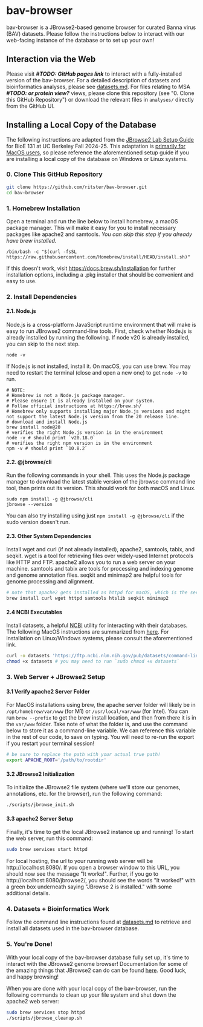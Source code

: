 # bav-browser

bav-browser is a JBrowse2-based genome browser for curated Banna virus (BAV) datasets. Please follow the instructions below to interact with our web-facing instance of the database or to set up your own!

## Interaction via the Web

Please visit ***#TODO: GitHub pages link*** to interact with a fully-installed version of the bav-browser. For a detailed description of datasets and bioinformatics analyses, please see [datasets.md](https://github.com/ritster/bav-browser/blob/main/datasets.md). For files relating to MSA ***#TODO: or protein view?*** views, please clone this repository (see "0. Clone this GitHub Repository") or download the relevant files in `analyses/` directly from the GitHub UI.

## Installing a Local Copy of the Database

The following instructions are adapted from the [JBrowse2 Lab Setup Guide](https://github.com/bioe131/lab_8_fa24/blob/main/README.md) for BioE 131 at UC Berkeley Fall 2024-25. This adaptation is <ins>primarily for MacOS users</ins>, so please reference the aforementioned setup guide if you are installing a local copy of the database on Windows or Linux systems.

### 0. Clone This GitHub Repository

```bash
git clone https://github.com/ritster/bav-browser.git
cd bav-browser
```


### 1. Homebrew Installation

Open a terminal and run the line below to install homebrew, a macOS package manager. This will make it easy for you to install necessary packages like apache2 and samtools. _You can skip this step if you already have brew installed._

```
/bin/bash -c "$(curl -fsSL https://raw.githubusercontent.com/Homebrew/install/HEAD/install.sh)"
```
If this doesn't work, visit https://docs.brew.sh/Installation for further installation options, including a .pkg installer that should be convenient and easy to use.

### 2. Install Dependencies

#### 2.1. Node.js

Node.js is a cross-platform JavaScript runtime environment that will make is easy to run JBrowse2 command-line tools. First, check whether Node.js is already installed by running the following. If node v20 is already installed, you can skip to the next step.

```
node -v
```

If Node.js is not installed, install it. On macOS, you can use brew. You may need to restart the terminal (close and open a new one) to get `node -v` to run.

```
# NOTE:
# Homebrew is not a Node.js package manager.
# Please ensure it is already installed on your system.
# Follow official instructions at https://brew.sh/
# Homebrew only supports installing major Node.js versions and might not support the latest Node.js version from the 20 release line.
# download and install Node.js
brew install node@20
# verifies the right Node.js version is in the environment
node -v # should print `v20.18.0`
# verifies the right npm version is in the environment
npm -v # should print `10.8.2`
```

#### 2.2. @jbrowse/cli

Run the following commands in your shell. This uses the Node.js package manager to download the latest stable version of the jbrowse command line tool, then prints out its version. This should work for both macOS and Linux.

```
sudo npm install -g @jbrowse/cli
jbrowse --version
```

You can also try installing using just `npm install -g @jbrowse/cli` if the sudo version doesn't run. 

#### 2.3. Other System Dependencies

Install wget and curl (if not already installed), apache2, samtools, tabix, and seqkit. wget is a tool for retrieving files over widely-used Internet protocols like HTTP and FTP. apache2 allows you to run a web server on your machine. samtools and tabix are tools for processing and indexing genome and genome annotation files. seqkit and minimap2 are helpful tools for genome processing and alignment.

```bash
# note that apache2 gets installed as httpd for macOS, which is the service you will launch later
brew install curl wget httpd samtools htslib seqkit minimap2
```

#### 2.4 NCBI Executables

Install datasets, a helpful [NCBI](https://www.ncbi.nlm.nih.gov/) utility for interacting with their databases. The following MacOS instructions are summarized from [here](https://www.ncbi.nlm.nih.gov/datasets/docs/v2/download-and-install/). For installation on Linux/Windows systems, please consult the aforementioned link.

```bash
curl -o datasets 'https://ftp.ncbi.nlm.nih.gov/pub/datasets/command-line/v2/mac/datasets'
chmod +x datasets # you may need to run `sudo chmod +x datasets`
```

### 3. Web Server + JBrowse2 Setup

#### 3.1 Verify apache2 Server Folder

For MacOS installations using brew, the apache server folder will likely be in `/opt/homebrew/var/www` (for M1) or `/usr/local/var/www` (for Intel). You can run `brew --prefix` to get the brew install location, and then from there it is in the `var/www` folder. Take note of what the folder is, and use the command below to store it as a command-line variable. We can reference this variable in the rest of our code, to save on typing. You will need to re-run the export if you restart your terminal session!

```bash
# be sure to replace the path with your actual true path!
export APACHE_ROOT='/path/to/rootdir'
```

#### 3.2 JBrowse2 Initialization

To initialize the JBrowse2 file system (where we'll store our genomes, annotations, etc. for the browser), run the following command:

```bash
./scripts/jbrowse_init.sh
```

#### 3.3 apache2 Server Setup

Finally, it's time to get the local JBrowse2 instance up and running! To start the web server, run this command: 

```bash
sudo brew services start httpd
```
For local hosting, the url to your running web server will be http://localhost:8080/. If you open a browser window to this URL, you should now see the message "It works!". Further, if you go to http://localhost:8080/jbrowse2/, you should see the words "It worked!" with a green box underneath saying "JBrowse 2 is installed." with some additional details.


### 4. Datasets + Bioinformatics Work

Follow the command line instructions found at [datasets.md](https://github.com/ritster/bav-browser/blob/main/datasets.md) to retrieve and install all datasets used in the bav-browser database.

### 5. You're Done!

With your local copy of the bav-browser database fully set up, it's time to interact with the JBrowse2 genome browser! Documentation for some of the amazing things that JBrowse2 can do can be found [here](https://jbrowse.org/jb2/docs/). Good luck, and happy browsing!

When you are done with your local copy of the bav-browser, run the following commands to clean up your file system and shut down the apache2 web server:

```bash
sudo brew services stop httpd
./scripts/jbrowse_cleanup.sh
```
